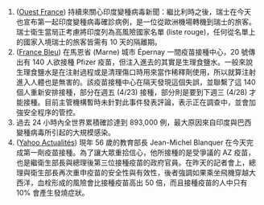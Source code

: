 1. ([Ouest France](https://bit.ly/3ezzrya)) 持續來關心印度變種病毒新聞：繼比利時之後，瑞士在今天也宣布第一起印度變種病毒確診病例，是一位從歐洲機場轉機到瑞士的旅客。瑞士衛生當局正考慮將印度列為高風險國家名單 (liste rouge)，任何從名單上的國家入境瑞士的旅客皆需有 10 天的隔離期。
1. ([France Bleu](https://bit.ly/3etLflh)) 在馬恩省 (Marne) 城市 Épernay 一間疫苗接種中心，20 號傳出有 140 人欲接種 Pfizer 疫苗，但注入進去的其實是生理食鹽水。一般來說生理食鹽水是在注射過程或是清理傷口時用來當作稀釋劑使用，所以就算注射進入人體也是無害的。該疫苗接種中心在隔天發現這個失誤，並聯繫了這 140 個人重新安排接種，部分在週五 (4/23) 接種，部分則是要到下週三 (4/28) 才能接種。目前主管機構暫時未針對此事件發表評論，表示正在調查中，並會加強安全程序的管控。
1. 過去 24 小時內全世界累積確診達到 893,000 例，最大原因來自印度與巴西變種病毒所引起的大規模感染。
1. ([Yahoo Actualités](https://yhoo.it/2RSi4Rc)) 現年 56 歲的教育部長 Jean-Michel Blanquer 在今天完成第一劑疫苗接種。為了讓大眾重拾信心，他所接種的是受爭議的 AZ 疫苗，也是繼衛生部長與總理後第三位接種疫苗的政府官員。在昨天的記者會上，總理與衛生部長再次重申疫苗的安全性與有效性，後者強調如果乘坐飛機穿越大西洋，血栓形成的風險會比接種疫苗高出 50 倍，而且接種疫苗的人中只有 10% 會產生發燒症狀。
